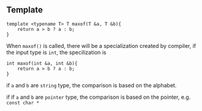 ## Template
```
template <typename T> T maxof(T &a, T &b){
    return a > b ? a : b;
}
```
When `maxof()` is called, there will be a specialization created by compiler, if the input type is `int`, the specilization is 
```
int maxof(int &a, int &b){
    return a > b ? a : b;
}
```
if `a` and `b` are `string` type, the comparison is based on the alphabet.

if if `a` and `b` are `pointer` type, the comparison is based on the pointer, e.g. `const char *`